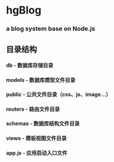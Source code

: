 # hgBlog
### a blog system base on Node.js
## 目录结构
#### db - 数据库存储目录
#### models - 数据库模型文件目录
#### public - 公共文件目录（css、js、image...）
#### routers - 路由文件目录
#### schemas - 数据库结构文件目录
#### views - 模板视图文件目录
#### app.js - 应用启动入口文件


